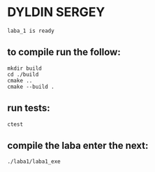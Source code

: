 # DYLDIN SERGEY

    laba_1 is ready

## to compile run the follow:

```
mkdir build
cd ./build
cmake ..
cmake --build .
```

## run tests:

`ctest`

## compile the laba enter the next:

`./laba1/laba1_exe`
